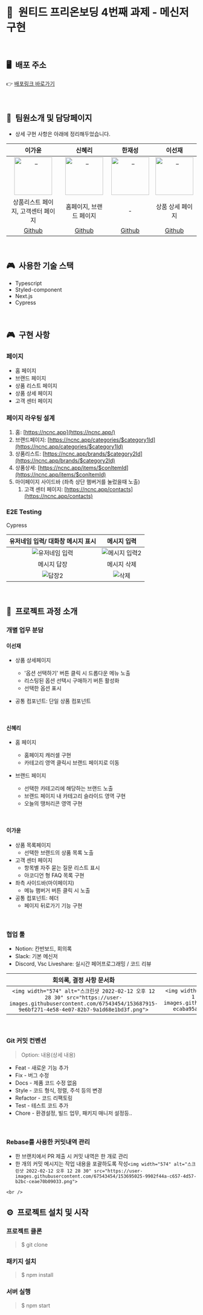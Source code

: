 # 📗&nbsp;&nbsp;원티드 프리온보딩 4번째 과제 - 메신저 구현

<br />

## 🖥&nbsp;&nbsp;배포 주소

👉 [배포링크 바로가기](https://week3-1-react18.vercel.app/)

<br />

## 👩&nbsp;&nbsp;팀원소개 및 담당페이지
* 상세 구현 사항은 아래에 정리해두었습니다.

|                                       이가윤                                       |                                       신혜리                                       |                                       한재성                                       |                                       이선재                                       |
| :---------------------------------------------------------------------------------: | :---------------------------------------------------------------------------------: | :---------------------------------------------------------------------------------: | :---------------------------------------------------------------------------------: |
| <img src="https://avatars.githubusercontent.com/u/67543454?v=4" width=100 alt="_"/> | <img src="https://avatars.githubusercontent.com/u/72786354?v=4" width=100 alt="_"/> | <img src="https://avatars.githubusercontent.com/u/57760806?v=4" width=100 alt="_"/> | <img src="https://avatars.githubusercontent.com/u/63578094?v=4" width=100 alt="_"/> |
|                 상품리스트 페이지, 고객센터 페이지                |                            홈페이지, 브랜드 페이지                            |                                          -                                          |                                상품 상세 페이지                             |
|                          [Github](https://github.com/Gayun00)                          |                         [Github](https://github.com/rachel490)                         |                        [Github](https://github.com/Han-D-Peter)                        |                         [Github](https://github.com/Sunjae95)                         |

<br />

## 🎮&nbsp;&nbsp;사용한 기술 스택

- Typescript
- Styled-component
- Next.js
- Cypress

<br />

## 🎮&nbsp;&nbsp;구현 사항
### 페이지
- 홈 페이지
- 브랜드 페이지
- 상품 리스트 페이지
- 상품 상세 페이지
- 고객 센터 페이지

### 페이지 라우팅 설계

1. 홈: [https://ncnc.app](https://ncnc.app/)
2. 브랜드페이지: [https://ncnc.app/categories/$category1Id](https://ncnc.app/categories/$category1Id)
3. 상품리스트: [https://ncnc.app/brands/$category2Id](https://ncnc.app/brands/$category2Id)
4. 상품상세: [https://ncnc.app/items/$conItemId](https://ncnc.app/items/$conItemId) 
5. 마이페이지 사이드바 (좌측 상단 햄버거를 눌렀을때 노출)
    1. 고객 센터 페이지: [https://ncnc.app/contacts](https://ncnc.app/contacts)

### E2E Testing
Cypress 

|                                                    유저네임 입력/ 대화창 메시지 표시                                                    |                                                            메시지 입력                                                            |
| :-------------------------------------------------------------------------------------------------------------------------------------: | :--------------------------------------------------------------------------------------------------------------------------------: |
| ![유저네임 입력](https://user-images.githubusercontent.com/67543454/153703690-4c7c17bd-6410-42bd-b57f-8bdfb765e7c0.gif) | ![메시지 입력2](https://user-images.githubusercontent.com/67543454/153703737-8c5e015a-2591-474b-8975-75316ef6cbe3.gif) |
|                                                               메시지 답장                                                               |                                                            메시지 삭제                                                            |
|          ![답장2](https://user-images.githubusercontent.com/67543454/153703769-6bd0a6ea-2d4b-4807-bca7-059bb8721fd7.gif)          |         ![삭제](https://user-images.githubusercontent.com/67543454/153703043-5ac94011-239c-46ed-879e-7f94c0afd2e1.gif)         |

<br />

## 🧗‍&nbsp;&nbsp;프로젝트 과정 소개

### 개별 업무 분담

#### 이선재

- 상품 상세페이지

  - '옵션 선택하기' 버튼 클릭 시 드롭다운 메뉴 노출
  - 리스팅된 옵션 선택시 구매하기 버튼 활성화
  - 선택한 옵션 표시
- 공통 컴포넌트: 단일 상품 컴포넌트

<br />

#### 신혜리

- 홈 페이지

  - 홈페이지 캐러셀 구현
  - 카테고리 영역 클릭시 브랜드 페이지로 이동
- 브랜드 페이지

  - 선택한 카테고리에 해당하는 브랜드 노출
  - 브랜드 페이지 내 카테고리 슬라이드 영역 구현
  - 오늘의 땡처리콘 영역 구현

<br />

#### 이가윤

- 상품 목록페이지
  - 선택한 브랜드의 상품 목록 노출
- 고객 센터 페이지
  - 항목별 자주 묻는 질문 리스트 표시
  - 아코디언 형 FAQ 목록 구현
- 좌측 사이드바(마이페이지)
  - 메뉴 햄버거 버튼 클릭 시 노출
- 공통 컴포넌트: 헤더
  - 페이지 뒤로가기 기능 구현

<br />

### 협업 툴

- Notion: 칸반보드, 회의록
- Slack: 기본 메신저
- Discord, Vsc Liveshare: 실시간 페어프로그래밍 / 코드 리뷰

|                                                                                 회의록, 결정 사항 문서화                                                                                 |                                                                        개별 칸반보드로 진행상황 공유                                                                        |
| :---------------------------------------------------------------------------------------------------------------------------------------------------------------------------------------: | :--------------------------------------------------------------------------------------------------------------------------------------------------------------------------: |
| `<img width="574" alt="스크린샷 2022-02-12 오후 12 28 30" src="https://user-images.githubusercontent.com/67543454/153687915-9e6bf271-4e58-4e07-82b7-9a1d68e1bd3f.png">` | `<img width="500" alt="Screen Shot 2022-02-13 at 1 03 31 AM" src="https://user-images.githubusercontent.com/72786354/153718645-ecaba95a-fc5d-4706-b701-05679429637d.png">` |

<br />

### Git 커밋 컨벤션

> Option: 내용(상세 내용)

- Feat - 새로운 기능 추가
- Fix - 버그 수정
- Docs - 제품 코드 수정 없음
- Style - 코드 형식, 정렬, 주석 등의 변경
- Refactor - 코드 리팩토링
- Test - 테스트 코드 추가
- Chore - 환경설정, 빌드 업무, 패키지 매니저 설정등..

<br />

### Rebase를 사용한 커밋내역 관리

- 한 브랜치에서 PR 제출 시 커밋 내역은 한 개로 관리
- 한 개의 커밋 메시지는 작업 내용을 포괄하도록 작성`<img width="574" alt="스크린샷 2022-02-12 오후 12 28 30" src="https://user-images.githubusercontent.com/67543454/153695025-9902f44a-c657-4d57-b2bc-ceae70b09033.png">`

`<br />`

## ⚙&nbsp;&nbsp;프로젝트 설치 및 시작

### 프로젝트 클론

> $ git clone []()

### 패키지 설치

> $ npm install

### 서버 실행

> $ npm start
